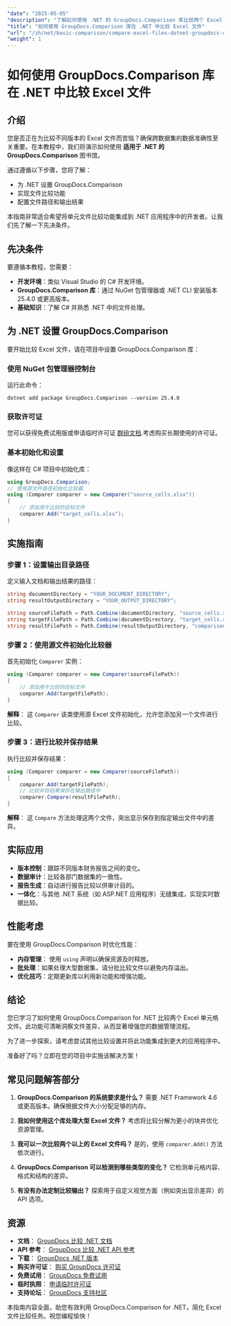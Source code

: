 ```yaml
---
"date": "2025-05-05"
"description": "了解如何使用 .NET 的 GroupDocs.Comparison 库比较两个 Excel 文件。本指南涵盖设置、实现和实际应用。"
"title": "如何使用 GroupDocs.Comparison 库在 .NET 中比较 Excel 文件"
"url": "/zh/net/basic-comparison/compare-excel-files-dotnet-groupdocs-comparison/"
"weight": 1
---
```


# 如何使用 GroupDocs.Comparison 库在 .NET 中比较 Excel 文件

## 介绍

您是否正在为比较不同版本的 Excel 文件而苦恼？确保跨数据集的数据准确性至关重要。在本教程中，我们将演示如何使用 **适用于 .NET 的 GroupDocs.Comparison** 图书馆。

通过遵循以下步骤，您将了解：
- 为 .NET 设置 GroupDocs.Comparison
- 实现文件比较功能
- 配置文件路径和输出结果

本指南非常适合希望将单元文件比较功能集成到 .NET 应用程序中的开发者。让我们先了解一下先决条件。

## 先决条件

要遵循本教程，您需要：
- **开发环境**：类似 Visual Studio 的 C# 开发环境。
- **GroupDocs.Comparison 库**：通过 NuGet 包管理器或 .NET CLI 安装版本 25.4.0 或更高版本。
- **基础知识**：了解 C# 并熟悉 .NET 中的文件处理。

## 为 .NET 设置 GroupDocs.Comparison

要开始比较 Excel 文件，请在项目中设置 GroupDocs.Comparison 库：

### 使用 NuGet 包管理器控制台
运行此命令：
```shell
dotnet add package GroupDocs.Comparison --version 25.4.0
```

### 获取许可证
您可以获得免费试用版或申请临时许可证 [群组文档](https://purchase.groupdocs.com/temporary-license/).考虑购买长期使用的许可证。

### 基本初始化和设置
像这样在 C# 项目中初始化库：
```csharp
using GroupDocs.Comparison;
// 使用源文件路径初始化比较器
using (Comparer comparer = new Comparer("source_cells.xlsx"))
{
    // 添加用于比较的目标文件
    comparer.Add("target_cells.xlsx");
}
```

## 实施指南

### 步骤 1：设置输出目录路径
定义输入文档和输出结果的路径：
```csharp
string documentDirectory = "YOUR_DOCUMENT_DIRECTORY";
string resultOutputDirectory = "YOUR_OUTPUT_DIRECTORY";

string sourceFilePath = Path.Combine(documentDirectory, "source_cells.xlsx");
string targetFilePath = Path.Combine(documentDirectory, "target_cells.xlsx");
string resultFilePath = Path.Combine(resultOutputDirectory, "comparison_result.xlsx");
```

### 步骤 2：使用源文件初始化比较器
首先初始化 `Comparer` 实例：
```csharp
using (Comparer comparer = new Comparer(sourceFilePath))
{
    // 添加用于比较的目标文件
    comparer.Add(targetFilePath);
}
```
**解释**： 这 `Comparer` 该类使用源 Excel 文件初始化，允许您添加另一个文件进行比较。

### 步骤 3：进行比较并保存结果
执行比较并保存结果：
```csharp
using (Comparer comparer = new Comparer(sourceFilePath))
{
    comparer.Add(targetFilePath);
    // 比较并将结果保存在输出路径中
    comparer.Compare(resultFilePath);
}
```
**解释**： 这 `Compare` 方法处理这两个文件，突出显示保存到指定输出文件中的差异。

## 实际应用

- **版本控制**：跟踪不同版本财务报告之间的变化。
- **数据审计**：比较各部门数据集的一致性。
- **报告生成**：自动进行报告比较以供审计目的。
- **一体化**：与其他 .NET 系统（如 ASP.NET 应用程序）无缝集成，实现实时数据比较。

## 性能考虑

要在使用 GroupDocs.Comparison 时优化性能：

- **内存管理**： 使用 `using` 声明以确保资源及时释放。
- **批处理**：如果处理大型数据集，请分批比较文件以避免内存溢出。
- **优化技巧**：定期更新库以利用新功能和增强功能。

## 结论

您已学习了如何使用 GroupDocs.Comparison for .NET 比较两个 Excel 单元格文件。此功能可清晰洞察文件差异，从而显著增强您的数据管理流程。

为了进一步探索，请考虑尝试其他比较设置并将此功能集成到更大的应用程序中。

准备好了吗？立即在您的项目中实施该解决方案！

## 常见问题解答部分

1. **GroupDocs.Comparison 的系统要求是什么？** 
   需要 .NET Framework 4.6 或更高版本。确保根据文件大小分配足够的内存。

2. **我如何使用这个库处理大型 Excel 文件？**
   考虑将比较分解为更小的块并优化资源管理。

3. **我可以一次比较两个以上的 Excel 文件吗？**
   是的，使用 `comparer.Add()` 方法依次进行。

4. **GroupDocs.Comparison 可以检测到哪些类型的变化？**
   它检测单元格内容、格式和结构的差异。

5. **有没有办法定制比较输出？**
   探索用于自定义视觉方面（例如突出显示差异）的 API 选项。

## 资源

- **文档**： [GroupDocs 比较 .NET 文档](https://docs.groupdocs.com/comparison/net/)
- **API 参考**： [GroupDocs 比较 .NET API 参考](https://reference.groupdocs.com/comparison/net/)
- **下载**： [GroupDocs .NET 版本](https://releases.groupdocs.com/comparison/net/)
- **购买许可证**： [购买 GroupDocs 许可证](https://purchase.groupdocs.com/buy)
- **免费试用**： [GroupDocs 免费试用](https://releases.groupdocs.com/comparison/net/)
- **临时执照**： [申请临时许可证](https://purchase.groupdocs.com/temporary-license/)
- **支持论坛**： [GroupDocs 支持社区](https://forum.groupdocs.com/c/comparison/)

本指南内容全面，助您有效利用 GroupDocs.Comparison for .NET，简化 Excel 文件比较任务。祝您编程愉快！